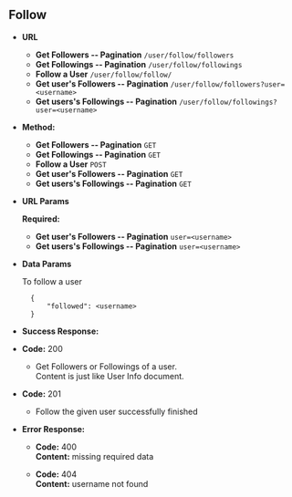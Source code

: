 **Follow**
----

* **URL**
    
    * **Get Followers -- Pagination** `/user/follow/followers`
    * **Get Followings -- Pagination** `/user/follow/followings`
    * **Follow a User** `/user/follow/follow/`
    * **Get user's Followers -- Pagination** `/user/follow/followers?user=<username>`
    * **Get users's Followings -- Pagination** `/user/follow/followings?user=<username>`

* **Method:**
    * **Get Followers -- Pagination** `GET`
    * **Get Followings -- Pagination** `GET`
    * **Follow a User** `POST`
    * **Get user's Followers -- Pagination** `GET`
    * **Get users's Followings -- Pagination** `GET`

    
*  **URL Params**

   **Required:**

    * **Get user's Followers -- Pagination** `user=<username>`
    * **Get users's Followings -- Pagination** `user=<username>`

* **Data Params**

    To follow a user

        {
            "followed": <username>
        }

* **Success Response:**

 * **Code:** 200

   * Get Followers or Followings of a user.  <br />
    Content is just like User Info document.


 * **Code:** 201
 
    * Follow the given user successfully finished


* **Error Response:**

  * **Code:** 400  <br />
    **Content:** missing required data
    
  * **Code:** 404  <br />
    **Content:** username not found
    
    
